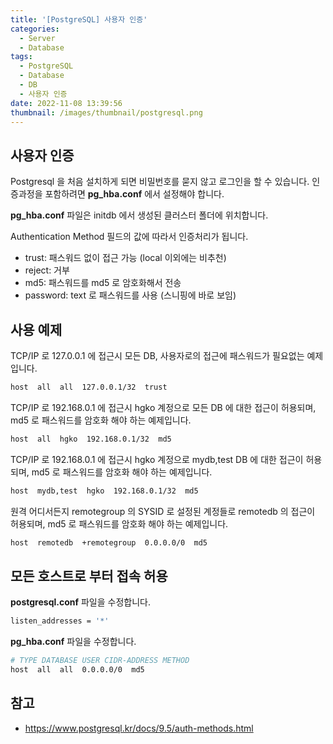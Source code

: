 ```yaml
---
title: '[PostgreSQL] 사용자 인증'
categories:
  - Server
  - Database
tags:
  - PostgreSQL
  - Database
  - DB
  - 사용자 인증
date: 2022-11-08 13:39:56
thumbnail: /images/thumbnail/postgresql.png
---
```


## 사용자 인증

Postgresql 을 처음 설치하게 되면 비밀번호를 묻지 않고 로그인을 할 수 있습니다.
인증과정을 포함하려면 **pg_hba.conf** 에서 설정해야 합니다.

**pg_hba.conf** 파일은 initdb 에서 생성된 클러스터 폴더에 위치합니다.

Authentication Method 필드의 값에 따라서 인증처리가 됩니다.

- trust: 패스워드 없이 접근 가능 (local 이외에는 비추천)
- reject: 거부
- md5: 패스워드를 md5 로 암호화해서 전송
- password: text 로 패스워드를 사용 (스니핑에 바로 보임)

## 사용 예제

TCP/IP 로 127.0.0.1 에 접근시 모든 DB, 사용자로의 접근에 패스워드가 필요없는 예제입니다.

```sh
host  all  all  127.0.0.1/32  trust
```

TCP/IP 로 192.168.0.1 에 접근시 hgko 계정으로 모든 DB 에 대한 접근이 허용되며, md5 로 패스워드를 암호화 해야 하는 예제입니다.

```sh
host  all  hgko  192.168.0.1/32  md5
```

TCP/IP 로 192.168.0.1 에 접근시 hgko 계정으로 mydb,test DB 에 대한 접근이 허용되며, md5 로 패스워드를 암호화 해야 하는 예제입니다.

```sh
host  mydb,test  hgko  192.168.0.1/32  md5
```

원격 어디서든지 remotegroup 의 SYSID 로 설정된 계정들로 remotedb 의 접근이 허용되며, md5 로 패스워드를 암호화 해야 하는 예제입니다.

```sh
host  remotedb  +remotegroup  0.0.0.0/0  md5
```

## 모든 호스트로 부터 접속 허용

**postgresql.conf** 파일을 수정합니다.

```sh
listen_addresses = '*'
```

**pg_hba.conf** 파일을 수정합니다.

```sh
# TYPE DATABASE USER CIDR-ADDRESS METHOD
host  all  all  0.0.0.0/0  md5
```

## 참고

- https://www.postgresql.kr/docs/9.5/auth-methods.html
